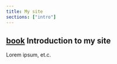 ```yaml
---
title: My site
sections: ["intro"]
---
```

## [book](mdi) Introduction to my site

Lorem ipsum, et.c.
